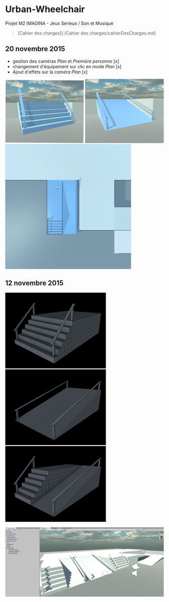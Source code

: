 # Urban-Wheelchair

Projet M2 IMAGINA - Jeux Sérieux / Son et Musique

> [Cahier des charges](./Cahier des charges/cahierDesCharges.md)

## 20 novembre 2015

- gestion des caméras _Plan_ et _Première personne_ [x]
- changement d'équipement sur clic en mode _Plan_ [x]
- Ajout d'effets sur la _caméra Plan_ [x]

![](./pictures/20nov01.jpg)
![](./pictures/20nov02.jpg)
![](./pictures/20nov03.png)

## 12 novembre 2015

![escalierSimple](./pictures/escalier.png)
![rampeSimple](./pictures/rampeAcces.png)
![escalierRampe](./pictures/escalierRampe.png)

![unity](./pictures/2015-11-12_17-12-42.png)
